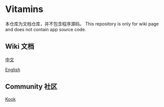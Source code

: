 # Vitamins
本仓库为文档仓库，并不包含程序源码。
This repository is only for wiki page and does not contain app source code.

## Wiki 文档
[中文](https://de3iar.github.io/Vitamins/?lang=zh-CN)

[English](https://de3iar.github.io/Vitamins/?lang=en)

## Community 社区
[Kook](https://kook.top/aQn4aE)